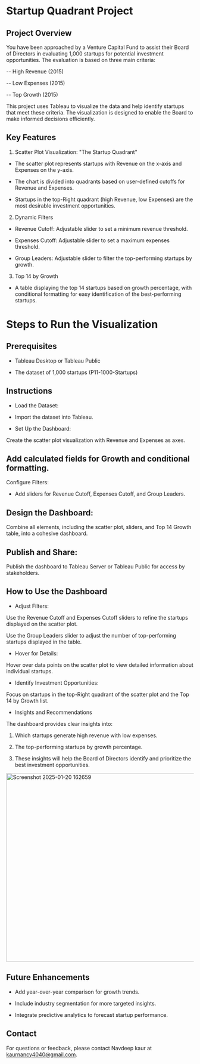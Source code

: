 # Startup Quadrant Project

## Project Overview

You have been approached by a Venture Capital Fund to assist their Board of Directors in evaluating 1,000 startups for potential investment opportunities. The evaluation is based on three main criteria:

-- High Revenue (2015)

-- Low Expenses (2015)

-- Top Growth (2015)

This project uses Tableau to visualize the data and help identify startups that meet these criteria. The visualization is designed to enable the Board to make informed decisions efficiently.

## Key Features

1. Scatter Plot Visualization: "The Startup Quadrant"

*    The scatter plot represents startups with Revenue on the x-axis and Expenses on the y-axis.

*    The chart is divided into quadrants based on user-defined cutoffs for Revenue and Expenses.

*    Startups in the top-Right quadrant (high Revenue, low Expenses) are the most desirable investment opportunities.

2. Dynamic Filters

*    Revenue Cutoff: Adjustable slider to set a minimum revenue threshold.

*    Expenses Cutoff: Adjustable slider to set a maximum expenses threshold.

*    Group Leaders: Adjustable slider to filter the top-performing startups by growth.

3. Top 14 by Growth

*    A table displaying the top 14 startups based on growth percentage, with conditional formatting for easy identification of the best-performing startups.

# Steps to Run the Visualization

## Prerequisites

*    Tableau Desktop or Tableau Public

*    The dataset of 1,000 startups (P11-1000-Startups)

## Instructions

*    Load the Dataset:

*    Import the dataset into Tableau.

*    Set Up the Dashboard:

  Create the scatter plot visualization with Revenue and Expenses as axes.

## Add calculated fields for Growth and conditional formatting.

Configure Filters:

*    Add sliders for Revenue Cutoff, Expenses Cutoff, and Group Leaders.

## Design the Dashboard:

Combine all elements, including the scatter plot, sliders, and Top 14 Growth table, into a cohesive dashboard.

## Publish and Share:

Publish the dashboard to Tableau Server or Tableau Public for access by stakeholders.

## How to Use the Dashboard

*    Adjust Filters:

Use the Revenue Cutoff and Expenses Cutoff sliders to refine the startups displayed on the scatter plot.

Use the Group Leaders slider to adjust the number of top-performing startups displayed in the table.

*    Hover for Details:

Hover over data points on the scatter plot to view detailed information about individual startups.

*    Identify Investment Opportunities:

Focus on startups in the top-Right quadrant of the scatter plot and the Top 14 by Growth list.

*    Insights and Recommendations

The dashboard provides clear insights into:

1. Which startups generate high revenue with low expenses.

2. The top-performing startups by growth percentage.

3. These insights will help the Board of Directors identify and prioritize the best investment opportunities.

<img width="506" alt="Screenshot 2025-01-20 162659" src="https://github.com/user-attachments/assets/813a6904-e355-4d97-8a9f-f9ae90b44030" />

## Future Enhancements

*    Add year-over-year comparison for growth trends.

*    Include industry segmentation for more targeted insights.

*    Integrate predictive analytics to forecast startup performance.

## Contact

For questions or feedback, please contact Navdeep kaur at kaurnancy4040@gmail.com.
